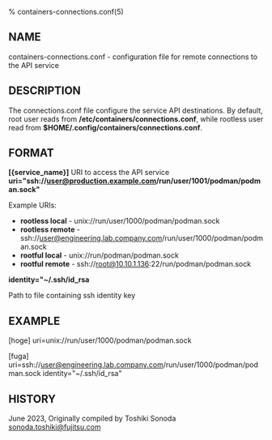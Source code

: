% containers-connections.conf(5)

## NAME
containers-connections.conf - configuration file for remote connections to the API service

## DESCRIPTION
The connections.conf file configure the service API destinations. By default, root user reads from **/etc/containers/connections.conf**, while rootless user read from **$HOME/.config/containers/connections.conf**.

## FORMAT
**[{service_name}]**
URI to access the API service
**uri="ssh://user@production.example.com/run/user/1001/podman/podman.sock"**

  Example URIs:

- **rootless local**  - unix://run/user/1000/podman/podman.sock
- **rootless remote** - ssh://user@engineering.lab.company.com/run/user/1000/podman/podman.sock
- **rootful local**  - unix://run/podman/podman.sock
- **rootful remote** - ssh://root@10.10.1.136:22/run/podman/podman.sock

**identity="~/.ssh/id_rsa**

Path to file containing ssh identity key

## EXAMPLE
[hoge]
uri=unix://run/user/1000/podman/podman.sock

[fuga]
uri=ssh://user@engineering.lab.company.com/run/user/1000/podman/podman.sock
identity="~/.ssh/id_rsa"

## HISTORY
June 2023, Originally compiled by Toshiki Sonoda <sonoda.toshiki@fujitsu.com>
